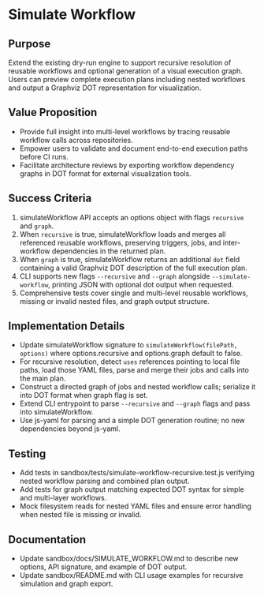 # Simulate Workflow

## Purpose
Extend the existing dry-run engine to support recursive resolution of reusable workflows and optional generation of a visual execution graph. Users can preview complete execution plans including nested workflows and output a Graphviz DOT representation for visualization.

## Value Proposition
- Provide full insight into multi-level workflows by tracing reusable workflow calls across repositories.
- Empower users to validate and document end-to-end execution paths before CI runs.
- Facilitate architecture reviews by exporting workflow dependency graphs in DOT format for external visualization tools.

## Success Criteria
1. simulateWorkflow API accepts an options object with flags `recursive` and `graph`.
2. When `recursive` is true, simulateWorkflow loads and merges all referenced reusable workflows, preserving triggers, jobs, and inter-workflow dependencies in the returned plan.
3. When `graph` is true, simulateWorkflow returns an additional `dot` field containing a valid Graphviz DOT description of the full execution plan.
4. CLI supports new flags `--recursive` and `--graph` alongside `--simulate-workflow`, printing JSON with optional dot output when requested.
5. Comprehensive tests cover single and multi-level reusable workflows, missing or invalid nested files, and graph output structure.

## Implementation Details
- Update simulateWorkflow signature to `simulateWorkflow(filePath, options)` where options.recursive and options.graph default to false.
- For recursive resolution, detect `uses` references pointing to local file paths, load those YAML files, parse and merge their jobs and calls into the main plan.
- Construct a directed graph of jobs and nested workflow calls; serialize it into DOT format when graph flag is set.
- Extend CLI entrypoint to parse `--recursive` and `--graph` flags and pass into simulateWorkflow.
- Use js-yaml for parsing and a simple DOT generation routine; no new dependencies beyond js-yaml.

## Testing
- Add tests in sandbox/tests/simulate-workflow-recursive.test.js verifying nested workflow parsing and combined plan output.
- Add tests for graph output matching expected DOT syntax for simple and multi-layer workflows.
- Mock filesystem reads for nested YAML files and ensure error handling when nested file is missing or invalid.

## Documentation
- Update sandbox/docs/SIMULATE_WORKFLOW.md to describe new options, API signature, and example of DOT output.
- Update sandbox/README.md with CLI usage examples for recursive simulation and graph export.
